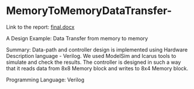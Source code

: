 # MemoryToMemoryDataTransfer-
Link to the report:
[final.docx](https://github.com/Poojabafnaprakash/MemoryToMemoryDataTransfer-/files/676580/final.docx)

A Design Example: Data Transfer from memory to memory     

Summary:
   Data-path and controller design is implemented using Hardware Description language - Verilog. We used ModelSim and Icarus tools to simulate and check the results. The controller is designed in such a way that it reads data from 8x8 Memory block and writes to 8x4 Memory block.

Programming Language: Verilog









